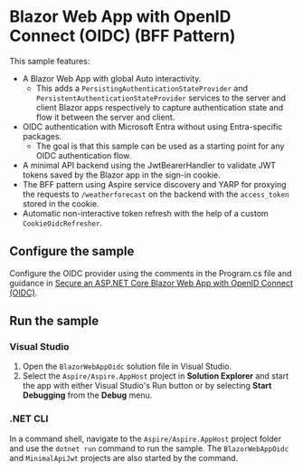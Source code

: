 # Blazor Web App with OpenID Connect (OIDC) (BFF Pattern)

This sample features:

- A Blazor Web App with global Auto interactivity.
  - This adds a `PersistingAuthenticationStateProvider` and `PersistentAuthenticationStateProvider` services to the
    server and client Blazor apps respectively to capture authentication state and flow it between the server and client.
- OIDC authentication with Microsoft Entra without using Entra-specific packages.
  - The goal is that this sample can be used as a starting point for any OIDC authentication flow.
- A minimal API backend using the JwtBearerHandler to validate JWT tokens saved by the Blazor app in the sign-in cookie.
- The BFF pattern using Aspire service discovery and YARP for proxying the requests to `/weatherforecast` on the backend with the `access_token` stored in the cookie.
- Automatic non-interactive token refresh with the help of a custom `CookieOidcRefresher`.

## Configure the sample

Configure the OIDC provider using the comments in the Program.cs file and guidance in [Secure an ASP.NET Core Blazor Web App with OpenID Connect (OIDC)](https://learn.microsoft.com/aspnet/core/blazor/security/blazor-web-app-with-oidc?view=aspnetcore-8.0&pivots=with-bff-pattern).

## Run the sample

### Visual Studio

1. Open the `BlazorWebAppOidc` solution file in Visual Studio.
1. Select the `Aspire/Aspire.AppHost` project in **Solution Explorer** and start the app with either Visual Studio's Run button or by selecting **Start Debugging** from the **Debug** menu.

### .NET CLI

In a command shell, navigate to the `Aspire/Aspire.AppHost` project folder and use the `dotnet run` command to run the sample. The `BlazorWebAppOidc` and `MinimalApiJwt` projects are also started by the command.
